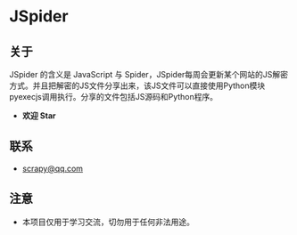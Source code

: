 # JSpider

## 关于

JSpider 的含义是 JavaScript 与 Spider，JSpider每周会更新某个网站的JS解密方式。并且把解密的JS文件分享出来，该JS文件可以直接使用Python模块pyexecjs调用执行。分享的文件包括JS源码和Python程序。

- **欢迎 Star**

## 联系

- scrapy@qq.com

## 注意

- 本项目仅用于学习交流，切勿用于任何非法用途。

